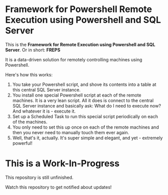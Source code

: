 # Framework for Powershell Remote Execution using Powershell and SQL Server

This is the **Framework for Remote Execution using Powershell and SQL Server**. Or in short: **FREPS**

It is a data-driven solution for remotely controlling machines using Powershell.

Here's how this works:

1. You take your Powershell script, and shove its contents into a table at this central SQL Server instance.
2. You install one special Powershell script at each of the remote machines. It is a very lean script. All it does is connect to the central SQL Server instance and basically ask: What do I need to execute now? And whatever it is - execute it.
3. Set up a Scheduled Task to run this special script periodically on each of the machines.
4. You only need to set this up once on each of the remote machines and then you never need to manually touch them ever again.
5. Well, that's it, actually. It's super simple and elegant, and yet - extremely powerful!

# This is a Work-In-Progress

This repository is still unfinished.

Watch this repository to get notified about updates!
